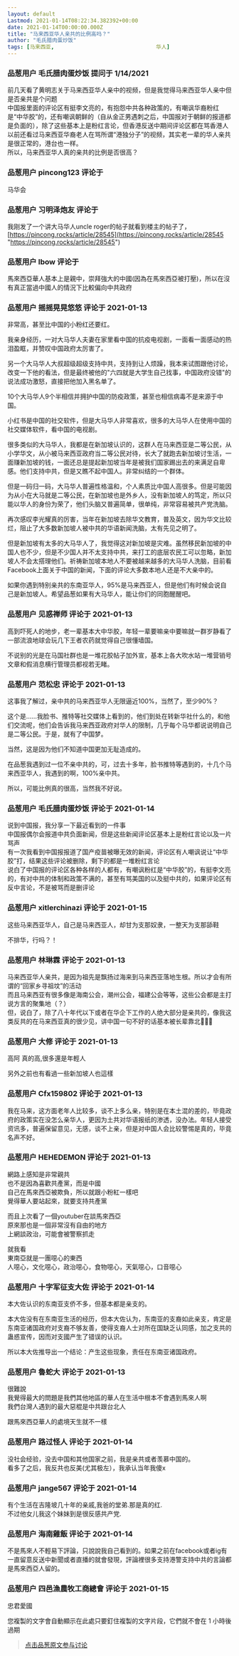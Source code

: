 ```yaml
---
layout: default
Lastmod: 2021-01-14T08:22:34.382392+00:00
date: 2021-01-14T00:00:00.000Z
title: "马来西亚华人亲共的比例高吗？"
author: "毛氏腊肉蛋炒饭"
tags: [马来西亚,								华人]
---
```



### 品葱用户 **毛氏腊肉蛋炒饭** 提问于 1/14/2021
    
前几天看了黄明志关于马来西亚华人亲中的视频，但是我觉得马来西亚华人亲中但是否亲共是个问题  
中国报里面的评论区有挺李文亮的，有抱怨中共各种政策的，有嘲讽华裔粉红是“中华胶”的，还有嘲讽朝鲜的（自从金正男遇刺之后，中国报对于朝鲜的报道都是负面的），除了这些基本上是粉红言论，但香港反送中期间评论区都在骂香港人  
以前还看过马来西亚华裔老人在骂所谓“港独分子”的视频，其实老一辈的华人亲共是很正常的，港台也一样。  
所以，马来西亚华人真的亲共的比例是否很高？
    
                

### 品葱用户 **pincong123** 评论于 
        
马华会
        
                

### 品葱用户 **习明泽炮友** 评论于 
        
我刚发了一个讲大马华人uncle roger的帖子就看到楼主的帖子了，[https://pincong.rocks/article/28545](https://pincong.rocks/article/28545 "https://pincong.rocks/article/28545")
        
                

### 品葱用户 **lbow** 评论于 
        
馬來西亞華人基本上是親中，崇拜強大的中國(因為在馬來西亞被打壓)，所以在沒有真正當過中國人的情況下比較偏向中共政府
        
                

### 品葱用户 **摇摇晃晃悠悠** 评论于 2021-01-13
        
非常高，甚至比中国的小粉红还要红。  
  
我亲身经历，一对大马华人夫妻在家里看中国的抗疫电视剧，一面看一面感动的热泪盈眶，并赞叹中国政府太厉害了。  
  
另一个大马华人大叔超级超级支持中共，支持到让人烦躁，我本来试图跟他讨论，改变一下他的看法，但是最终被他的"六四就是大学生自己找事，中国政府没错"的说法成功激怒，直接把他加入黑名单了。  
  
10个大马华人9个半相信并拥护中国的防疫政策，甚至也相信病毒不是来源于中国。  
  
小红书是中国的社交软件，但是大马华人非常喜欢，很多的大马华人在使用中国的社交媒体软件，看中国的电视剧。  
  
很多类似的大马华人，我都是在新加坡认识的，这群人在马来西亚是二等公民，从小学华文，从小被马来西亚政府当二等公民对待，长大了就跑去新加坡讨生活，一面赚新加坡的钱，一面还总是提起新加坡当年是被我们国家踢出去的来满足自卑感。他们支持中共，但是又瞧不起中国人。非常纠结的一个群体。  
  
但是一码归一码，大马华人普遍性格温和，个人素质比中国人高很多。但是可能因为从小在大马就是二等公民，在新加坡也是外乡人，没有新加坡人的笃定，所以只能以华人的身份为荣了，他们头脑又普遍简单，很单纯，非常容易被共产党洗脑。  
  
再次感叹李光耀真的厉害，当年在新加坡去除华文教育，普及英文，因为华文比较烂，阻止了大多数新加坡人被中共的华语新闻洗脑，太有先见之明了。  
  
但是新加坡有太多的大马华人了，我觉得这对新加坡是灾难。虽然移民新加坡的中国人也不少，但是不少国人并不太支持中共，来打工的底层农民工可以忽略，新加坡人不会太搭理他们。祈祷新加坡本地人不要被越来越多的大马华人洗脑，目前看Facebook上面关于中国的新闻，下面的评论大多数本地人还是不大亲中的。  
  
如果你遇到特别亲共的东南亚华人，95%是马来西亚人，但是他们有时候会说自己是新加坡人。希望品葱如果有大马华人，能让你们的同胞醒醒吧。
        
                

### 品葱用户 **见惑禅师** 评论于 2021-01-13
        
高到吓死人的地步，老一辈基本大中华胶，年轻一辈要嘛亲中要嘛就一群岁静看了一部流浪地球会玩几下王者农药就觉得自己很懂墙国。  
  
不说别的光是在马国社群也是一堆花胶帖子加外宣，基本上各大吹水站一堆营销号文章和假消息横行管理员都视若无睹。
        
                

### 品葱用户 **范松忠** 评论于 2021-01-13
        
这事我了解过，亲中共的马来西亚华人无限逼近100%，当然了，至少90%？  
  
这个是……我脸书、推特等社交媒体上看到的，他们到处在转新华社什么的，和他们交流呢，他们会告诉我马来西亚政府对华人的限制，几乎每个马华都说说明自己是二等公民。于是，就有了中国梦。  
  
当然，这是因为他们不知道中国更加无耻造成的。  
  
在品葱我遇到过一位不亲中共的，可，过去十多年，脸书推特等遇到的，十几个马来西亚华人，我遇到的啊，100%亲中共。  
  
所以，可能比例真的很高，当然我不好说。
        
                

### 品葱用户 **毛氏腊肉蛋炒饭** 评论于 2021-01-14
        
说到中国报，我分享一下最近看到的一件事  
中国报偶尔会报道中共负面新闻，但是这些新闻评论区基本上是粉红言论以及一片骂声  
有一次我看到中国报报道了国产疫苗被曝无效的新闻，评论区有人嘲讽说让“中华胶”打，结果这些评论被删除，剩下的都是一堆粉红言论  
说白了中国报的评论区各种各样的人都有，有嘲讽粉红是“中华胶”的，有挺李文亮的，有对中共的体制和政策不满的，甚至有骂美国的以及挺中共的，如果评论区有反中言论，不是被骂而是删评论
        
                

### 品葱用户 **xitlerchinazi** 评论于 2021-01-15
        
这些马来西亚华人，自己是马来西亚人，却甘为支那奴隶，一整天为支那舔鞋  
  
不排华，行吗？！
        
                

### 品葱用户 **林琳霖** 评论于 2021-01-13
        
马来西亚华人亲共，是因为祖先是飘扬过海来到马来西亚落地生根。所以才会有所谓的“回家乡寻祖坟”的活动  
而且马来西亚有很多像是海南公会，潮州公会，福建公会等等，这些公会都是主打说方言的聚集地（？）  
但，说白了，除了八十年代以下或者在华企下工作的人绝大部分是亲共的，像我这类反共的在马来西亚真的很少见，讲中国一句不好的话基本被长辈靠北🤷🏻‍♀️
        
                

### 品葱用户 **大修** 评论于 2021-01-13
        
高阿 真的高,很多還是年輕人  
  
另外之前也有看過一些新加坡人也這樣
        
                

### 品葱用户 **Cfx159802** 评论于 2021-01-13
        
我在马来，这方面老年人比较多，谈不上多么亲，特别是在本土混的差的，毕竟政府的政策实在没怎么亲华人，更因为土共对华语报纸的渗透，没办法。年轻人接受资讯多，普遍保留意见，无感，谈不上亲，但是对中国人会比较警惕是真的，毕竟名声不好。
        
                

### 品葱用户 **HEHEDEMON** 评论于 2021-01-13
        
網路上感知是非常親共  
也不是因為喜歡共產黨，而是中國  
自己在馬來西亞被欺負，所以就跟小粉紅一樣吧  
覺得華人要站起來，就要支持共產黨  
  
而且上次看了一個youtuber在談馬來西亞  
原來那也是一個非常沒有自由的地方  
上網談政治，可能會被警察抓走  
  
就我看  
東南亞就是一團噁心的東西  
人噁心，文化噁心，政治噁心，食物噁心，天氣噁心，口音噁心
        
                

### 品葱用户 **十字军征支大佐** 评论于 2021-01-14
        
本大佐认识的东南亚支侨不多，但基本都是亲支的。  
  
本大佐没有在东南亚生活的经历，但本大佐认为，东南亚的支裔如此亲支，肯定是东南亚诸国政府对支裔不够友善，使得支裔人士对所在国缺乏认同感，加之支共的蛊惑宣传，因而对支國产生了错误的认识。  
  
所以本大佐推导出一个结论：产生这些现象，责任在东南亚诸国政府。
        
                

### 品葱用户 **魯蛇大** 评论于 2021-01-13
        
很難說  
我覺得最大的問題是我們其他地區的華人在生活中根本不會遇到馬來人啊  
我們台灣人遇到的最大惡棍是中共跟台北人  
  
跟馬來西亞華人的處境天生就不一樣
        
                

### 品葱用户 **路过怪人** 评论于 2021-01-14
        
没社会经验，没去中国和其他国家之前，我是亲共或者羡慕中国的。  
看多了之后，我反共也反美(尤其极左），我承认当年我傻x
        
                

### 品葱用户 **jange567** 评论于 2021-01-14
        
有个生活在吉隆坡几十年的亲戚,我爸的堂弟.那是真的红.  
不过他女儿我这个妹妹到是很反感共产党.
        
                

### 品葱用户 **海南雞飯** 评论于 2021-01-14
        
不是馬來人不輕易下評論，只說說我自己看到的。如果之前在facebook或者ig有一直留意反送中新聞或者直播的就會發現，評論裡很多支持港警支持中共的言論都是馬來西亞人留的。
        
                

### 品葱用户 **四邑漁農牧工商總會** 评论于 2021-01-15
        
忠君愛國  
  
  
您複製的文字會自動顯示在此處只要釘住複製的文字片段，它們就不會在 1 小時後過期
        
                





> [点击品葱原文参与讨论](https://pincong.rocks/question/35529)

